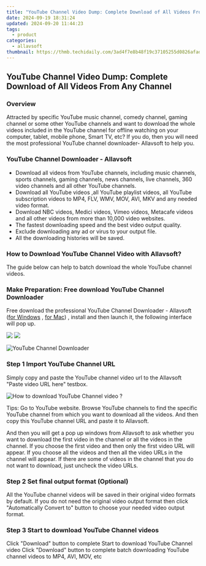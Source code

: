 ```yaml
---
title: "YouTube Channel Video Dump: Complete Download of All Videos From Any Channel"
date: 2024-09-19 18:31:24
updated: 2024-09-20 11:44:23
tags:
  - product
categories:
  - allavsoft
thumbnail: https://thmb.techidaily.com/3ad4f7e8b48f19c37105255d0826afad52f6608bef33c5c37cef1bfce8aa66b0.jpeg
---
```


## YouTube Channel Video Dump: Complete Download of All Videos From Any Channel

### Overview

Attracted by specific YouTube music channel, comedy channel, gaming channel or some other YouTube channels and want to download the whole videos included in the YouTube channel for offline watching on your computer, tablet, mobile phone, Smart TV, etc? If you do, then you will need the most professional YouTube channel downloader- Allavsoft to help you.

### YouTube Channel Downloader - Allavsoft

* Download all videos from YouTube channels, including music channels, sports channels, gaming channels, news channels, live channels, 360 video channels and all other YouTube channels.
* Download all YouTube videos ,all YouTube playlist videos, all YouTube subscription videos to MP4, FLV, WMV, MOV, AVI, MKV and any needed video format.
* Download NBC videos, Medici videos, Vimeo videos, Metacafe videos and all other videos from more than 10,000 video websites.
* The fastest downloading speed and the best video output quality.
* Exclude downloading any ad or virus to your output file.
* All the downloading histories will be saved.

### How to Download YouTube Channel Video with Allavsoft?

The guide below can help to batch download the whole YouTube channel videos.

### Make Preparation: Free download YouTube Channel Downloader

Free download the professional YouTube Channel Downloader - Allavsoft ([for Windows](https://tools.techidaily.com/allavsoft/products/) , [for Mac](https://tools.techidaily.com/allavsoft/products/)) , install and then launch it, the following interface will pop up.

[![](https://www.allavsoft.com/how-to/../images/how-to/free-download-win.jpg)](https://tools.techidaily.com/allavsoft/products/) [![](https://www.allavsoft.com/how-to/../images/how-to/free-download-mac.jpg)](https://tools.techidaily.com/allavsoft/products/)

![YouTube Channel Downloader](https://www.allavsoft.com/how-to/../images/allavsoft/screen-shot-600.jpg)

### Step 1 Import YouTube Channel URL

Simply copy and paste the YouTube channel video url to the Allavsoft "Paste video URL here" testbox.

![How to download YouTube Channel video ?](https://www.allavsoft.com/how-to/../images/how-to/download-rtmp-video/download-rtmp-video.jpg)

Tips: Go to YouTube website. Browse YouTube channels to find the specific YouTube channel from which you want to download all the videos. And then copy this YouTube channel URL and paste it to Allavsoft.

And then you will get a pop up windows from Allavsoft to ask whether you want to download the first video in the channel or all the videos in the channel. If you choose the first video and then only the first video URL will appear. If you choose all the videos and then all the video URLs in the channel will appear. If there are some of videos in the channel that you do not want to download, just uncheck the video URLs.

### Step 2 Set final output format (Optional)

All the YouTube channel videos will be saved in their original video formats by default. If you do not need the original video output format then click "Automatically Convert to" button to choose your needed video output format.

### Step 3 Start to download YouTube Channel videos

Click "Download" button to complete Start to download YouTube Channel video Click "Download" button to complete batch downloading YouTube channel videos to MP4, AVI, MOV, etc

<ins class="adsbygoogle"
     style="display:block"
     data-ad-format="autorelaxed"
     data-ad-client="ca-pub-7571918770474297"
     data-ad-slot="1223367746"></ins>



<ins class="adsbygoogle"
     style="display:block"
     data-ad-client="ca-pub-7571918770474297"
     data-ad-slot="8358498916"
     data-ad-format="auto"
     data-full-width-responsive="true"></ins>
